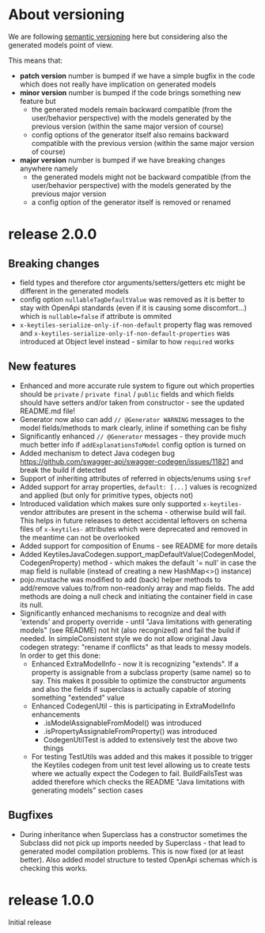 # About versioning

We are following [semantic versioning](https://semver.org/) here but considering also the generated models point of view.

This means that:
 * **patch version** number is bumped if we have a simple bugfix in the code which does not really have implication on generated models
 * **minor version** number is bumped if the code brings something new feature but
    * the generated models remain backward compatible (from the user/behavior perspective) with the models generated by the previous version (within the same major version of course)
    * config options of the generator itself also remains backward compatible with the previous version (within the same major version of course)
 * **major version** number is bumped if we have breaking changes anywhere namely
    * the generated models might not be backward compatible (from the user/behavior perspective) with the models generated by the previous major version
    * a config option of the generator itself is removed or renamed



# release 2.0.0

## Breaking changes
 * field types and therefore ctor arguments/setters/getters etc might be different in the generated models
 * config option `nullableTagDefaultValue` was removed as it is better to stay with OpenApi standards (even if it is causing some discomfort...) which is `nullable=false` if attribute is ommited
 * `x-keytiles-serialize-only-if-non-default` property flag was removed and `x-keytiles-serialize-only-if-non-default-properties` was introduced at Object level instead - similar to how `required` works

## New features
 * Enhanced and more accurate rule system to figure out which properties should be `private` / `private final` / `public` fields and which fields should have setters and/or taken from constructor - see the updated README.md file! 
 * Generator now also can add `// @Generator WARNING` messages to the model fields/methods to mark clearly, inline if something can be fishy
 * Significantly enhanced `// @Generator` messages - they provide much much better info if `addExplanationsToModel` config option is turned on
 * Added mechanism to detect Java codegen bug https://github.com/swagger-api/swagger-codegen/issues/11821 and break the build if detected
 * Support of inheriting attributes of referred in objects/enums using `$ref`
 * Added support for array properties, `default: [...]` values is recognized and applied (but only for primitive types, objects not)
 * Introduced validation which makes sure only supported `x-keytiles-` vendor attributes are present in the schema - otherwise build will fail. This helps in future releases to detect accidental leftovers on schema files of `x-keytiles-` attributes which were deprecated and removed in the meantime can not be overlooked
 * Added support for composition of Enums - see README for more details
 * Added KeytilesJavaCodegen.support_mapDefaultValue(CodegenModel, CodegenProperty) method - which makes the default '= null' in case the map field is nullable (instead of creating a new HashMap<>() instance)
 * pojo.mustache was modified to add (back) helper methods to add/remove values to/from non-readonly array and map fields. The add methods are doing a null check and initiating the container field in case its null.
 * Significantly enhanced mechanisms to recognize and deal with 'extends' and property override - until "Java limitations with generating models" (see README) not hit (also recognized) and fail the build if needed. In simpleConsistent style we do not allow original Java codegen strategy: "rename if conflicts" as that leads to messy models. In order to get this done:
    * Enhanced ExtraModelInfo - now it is recognizing "extends". If a property is assignable from a subclass property (same name) so to say. This makes it possible to optimize the constructor arguments and also the fields if superclass is actually capable of storing something "extended" value
    * Enhanced CodegenUtil - this is participating in ExtraModelInfo enhancements
       * .isModelAssignableFromModel() was introduced
       * .isPropertyAssignableFromProperty() was introduced
       * CodegenUtilTest is added to extensively test the above two things
    * For testing TestUtils was added and this makes it possible to trigger the Keytiles codegen from unit test level allowing us to create tests where we actually expect the Codegen to fail. BuildFailsTest was added therefore which checks the README "Java limitations with generating models" section cases

## Bugfixes
 * During inheritance when Superclass has a constructor sometimes the Subclass did not pick up imports needed by Superclass - that lead to generated model compilation problems. This is now fixed (or at least better). Also added model structure to tested OpenApi schemas which is checking this works.

# release 1.0.0

Initial release